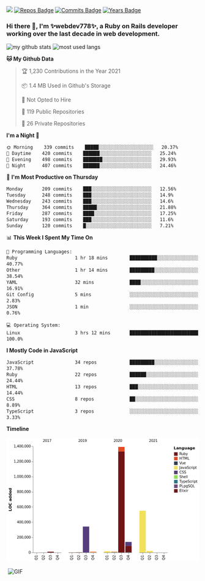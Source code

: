 ![](https://visitor-badge.glitch.me/badge?page_id=webdev778.webdev778)
[![Repos Badge](https://badges.pufler.dev/repos/webdev778)](https://badges.pufler.dev)
[![Commits Badge](https://badges.pufler.dev/commits/monthly/webdev778)](https://badges.pufler.dev)
[![Years Badge](https://badges.pufler.dev/years/webdev778)](https://badges.pufler.dev)
### Hi there 👋, I'm ✨webdev778✨, a Ruby on Rails developer working over the last decade in web development.


![my github stats](https://github-readme-stats.vercel.app/api?username=webdev778&show_icons=true&theme=tokyonight&line_height=27)
![most used langs](https://github-readme-stats.vercel.app/api/top-langs/?username=webdev778&hide=css,html&theme=tokyonight)

<!--START_SECTION:waka-->
**🐱 My Github Data** 

> 🏆 1,230 Contributions in the Year 2021
 > 
> 📦 1.4 MB Used in Github's Storage 
 > 
> 🚫 Not Opted to Hire
 > 
> 📜 119 Public Repositories 
 > 
> 🔑 26 Private Repositories  
 > 
**I'm a Night 🦉** 

```text
🌞 Morning    339 commits    █████░░░░░░░░░░░░░░░░░░░░   20.37% 
🌆 Daytime    420 commits    ██████░░░░░░░░░░░░░░░░░░░   25.24% 
🌃 Evening    498 commits    ███████░░░░░░░░░░░░░░░░░░   29.93% 
🌙 Night      407 commits    ██████░░░░░░░░░░░░░░░░░░░   24.46%

```
📅 **I'm Most Productive on Thursday** 

```text
Monday       209 commits    ███░░░░░░░░░░░░░░░░░░░░░░   12.56% 
Tuesday      248 commits    ███░░░░░░░░░░░░░░░░░░░░░░   14.9% 
Wednesday    243 commits    ███░░░░░░░░░░░░░░░░░░░░░░   14.6% 
Thursday     364 commits    █████░░░░░░░░░░░░░░░░░░░░   21.88% 
Friday       287 commits    ████░░░░░░░░░░░░░░░░░░░░░   17.25% 
Saturday     193 commits    ███░░░░░░░░░░░░░░░░░░░░░░   11.6% 
Sunday       120 commits    █░░░░░░░░░░░░░░░░░░░░░░░░   7.21%

```


📊 **This Week I Spent My Time On** 

```text
💬 Programming Languages: 
Ruby                     1 hr 18 mins        ██████████░░░░░░░░░░░░░░░   40.77% 
Other                    1 hr 14 mins        █████████░░░░░░░░░░░░░░░░   38.54% 
YAML                     32 mins             ████░░░░░░░░░░░░░░░░░░░░░   16.91% 
Git Config               5 mins              ░░░░░░░░░░░░░░░░░░░░░░░░░   2.83% 
JSON                     1 min               ░░░░░░░░░░░░░░░░░░░░░░░░░   0.76%

💻 Operating System: 
Linux                    3 hrs 12 mins       █████████████████████████   100.0%

```

**I Mostly Code in JavaScript** 

```text
JavaScript               34 repos            █████████░░░░░░░░░░░░░░░░   37.78% 
Ruby                     22 repos            ██████░░░░░░░░░░░░░░░░░░░   24.44% 
HTML                     13 repos            ███░░░░░░░░░░░░░░░░░░░░░░   14.44% 
CSS                      8 repos             ██░░░░░░░░░░░░░░░░░░░░░░░   8.89% 
TypeScript               3 repos             ░░░░░░░░░░░░░░░░░░░░░░░░░   3.33%

```


**Timeline**

![Chart not found](https://raw.githubusercontent.com/webdev778/webdev778/master/charts/bar_graph.png) 


<!--END_SECTION:waka-->

<img align="right" alt="GIF" src="https://github.com/webdev778/webdev778/blob/main/code.gif?raw=true" width="500" height="320" />

<!--
**webdev778/webdev778** is a ✨ _special_ ✨ repository because its `README.md` (this file) appears on your GitHub profile.

Here are some ideas to get you started:

- 🔭 I’m currently working on ...
- 🌱 I’m currently learning ...
- 👯 I’m looking to collaborate on ...
- 🤔 I’m looking for help with ...
- 💬 Ask me about ...
- 📫 How to reach me: ...
- 😄 Pronouns: ...
- ⚡ Fun fact: ...
-->
